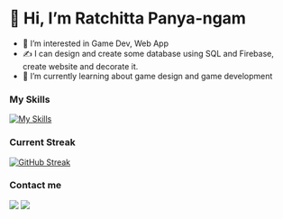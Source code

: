 # 👋 Hi, I’m Ratchitta Panya-ngam
- 👀 I’m interested in Game Dev, Web App
- ✍ I can design and create some database using SQL and Firebase, create website and decorate it.
- 🌱 I’m currently learning about game design and game development
<!-- - 📨 feel free to contact me at ratchitta.panyangam@gmail.com -->
<!-- - ⚒ Now I'm working on some game project -->
### My Skills
[![My Skills](https://skillicons.dev/icons?i=js,ts,html,css,react,mui,python,php,figma,firebase,flutter,gcp&perline=6)](https://skillicons.dev)

### Current Streak
[![GitHub Streak](https://streak-stats.demolab.com?user=mkmksgit&theme=dark&exclude_days=Sun%2CSat)](https://git.io/streak-stats)

### Contact me
[<img src="https://img.shields.io/badge/LinkedIn-0077B5?style=for-the-badge&logo=linkedin&logoColor=white"/>](https://www.linkedin.com/in/ratchitta-panyangam/)
[<img src="https://img.shields.io/badge/Gmail-D14836?style=for-the-badge&logo=gmail&logoColor=white" />](emailto:ratchitta.panyangam@gmail.com)
<!---
MKMKsGit/MKMKsGit is a ✨ special ✨ repository because its `README.md` (this file) appears on your GitHub profile.
You can click the Preview link to take a look at your changes.
--->
